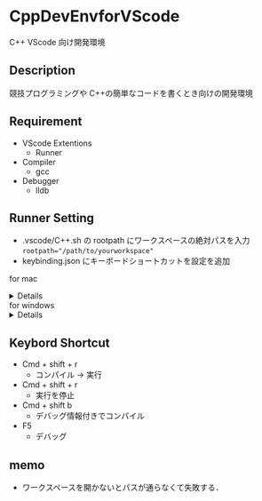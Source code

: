 # CppDevEnvforVScode

C++ VScode 向け開発環境

## Description

競技プログラミングや C++の簡単なコードを書くとき向けの開発環境

## Requirement

- VScode Extentions
  - Runner
- Compiler
  - gcc
- Debugger
  - lldb

## Runner Setting

- .vscode/C++.sh の rootpath にワークスペースの絶対パスを入力
  `rootpath="/path/to/yourworkspace"`
- keybinding.json にキーボードショートカットを設定を追加

for mac

<details>
```keybinding.json
    {
        "key": "shift+cmd+r",
        "command": "extension.runner.start",
        "when": "editorTextFocus"
    },
    {
        "key": "shift+cmd+t",
        "command": "extension.runner.stop"
    },
```
</details>
for windows
<details>
```keybinding.json
    {
        "key": "shift+ctrl+r",
        "command": "extension.runner.start",
        "when": "editorTextFocus"
    },
    {
        "key": "shift+ctrl+t",
        "command": "extension.runner.stop"
    },
```
</details>

## Keybord Shortcut

- Cmd + shift + r
  - コンパイル → 実行
- Cmd + shift + r
  - 実行を停止
- Cmd + shift b
  - デバッグ情報付きでコンパイル
- F5
  - デバッグ

## memo

- ワークスペースを開かないとパスが通らなくて失敗する．
